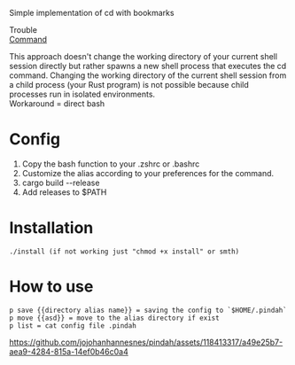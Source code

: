 Simple implementation of cd with bookmarks

Trouble<br>
[Command](https://doc.rust-lang.org/std/process/struct.Command.html)

This approach doesn't change the working directory of your current shell session directly but rather spawns a new shell process that executes the cd command. Changing the working directory of the current shell session from a child process (your Rust program) is not possible because child processes run in isolated environments.
<br>
Workaround = direct bash

# Config

1. Copy the bash function to your .zshrc or .bashrc
2. Customize the alias according to your preferences for the command.
3. cargo build --release
4. Add releases to $PATH

# Installation
```
./install (if not working just "chmod +x install" or smth)
```
# How to use

```
p save {{directory alias name}} = saving the config to `$HOME/.pindah`
p move {{asd}} = move to the alias directory if exist
p list = cat config file .pindah
```

https://github.com/jojohanhannesnes/pindah/assets/118413317/a49e25b7-aea9-4284-815a-14ef0b46c0a4


